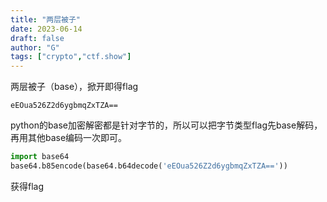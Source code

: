 ```yaml
---
title: "两层被子"
date: 2023-06-14
draft: false
author: "G"
tags: ["crypto","ctf.show"]
---
```


两层被子（base），掀开即得flag

`eEOua526Z2d6ygbmqZxTZA==`

python的base加密解密都是针对字节的，所以可以把字节类型flag先base解码，再用其他base编码一次即可。

```python
import base64
base64.b85encode(base64.b64decode('eEOua526Z2d6ygbmqZxTZA=='))
```

获得flag
